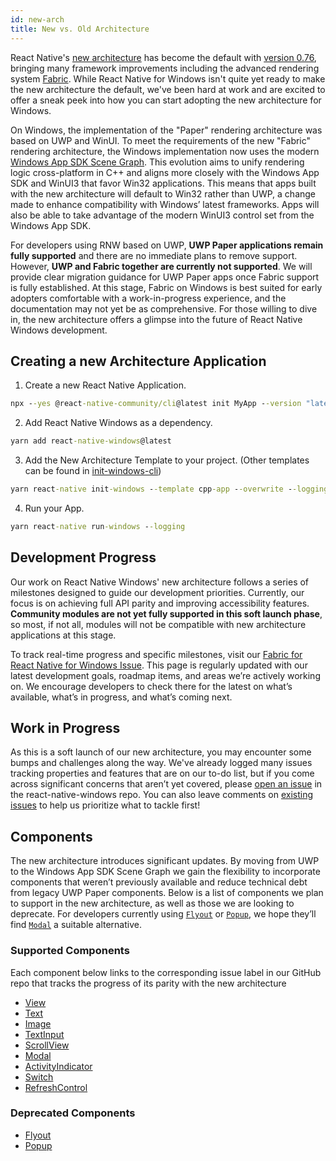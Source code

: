 ```yaml
---
id: new-arch
title: New vs. Old Architecture
---
```


React Native's [new architecture](https://reactnative.dev/docs/0.75/the-new-architecture/landing-page) has become the default with [version 0.76](https://reactnative.dev/blog/2024/10/23/the-new-architecture-is-here), bringing many framework improvements including the advanced rendering system [Fabric](https://reactnative.dev/architecture/fabric-renderer). While React Native for Windows isn't quite yet ready to make the new architecture the default, we've been hard at work and are excited to offer a sneak peek into how you can start adopting the new architecture for Windows.

On Windows, the implementation of the "Paper" rendering architecture was based on UWP and WinUI. To meet the requirements of the new "Fabric" rendering architecture, the Windows implementation now uses the modern [Windows App SDK Scene Graph](https://learn.microsoft.com/en-us/windows/apps/windows-app-sdk/composition). This evolution aims to unify rendering logic cross-platform in C++ and aligns more closely with the Windows App SDK and WinUI3 that favor Win32 applications. This means that apps built with the new architecture will default to Win32 rather than UWP, a change made to enhance compatibility with Windows’ latest frameworks. Apps will also be able to take advantage of the modern WinUI3 control set from the Windows App SDK. 

For developers using RNW based on UWP, **UWP Paper applications remain fully supported** and there are no immediate plans to remove support. However, **UWP and Fabric together are currently not supported**. We will provide clear migration guidance for UWP Paper apps once Fabric support is fully established. At this stage, Fabric on Windows is best suited for early adopters comfortable with a work-in-progress experience, and the documentation may not yet be as comprehensive. For those willing to dive in, the new architecture offers a glimpse into the future of React Native Windows development.

## Creating a new Architecture Application

1. Create a new React Native Application.

```bat
npx --yes @react-native-community/cli@latest init MyApp --version "latest"
```

2. Add React Native Windows as a dependency.

```bat
yarn add react-native-windows@latest
```

3. Add the New Architecture Template to your project. (Other templates can be found in [init-windows-cli](init-windows-cli.md#templates))

```bat
yarn react-native init-windows --template cpp-app --overwrite --logging
```

4. Run your App.

```bat
yarn react-native run-windows --logging
```

## Development Progress

Our work on React Native Windows' new architecture follows a series of milestones designed to guide our development priorities. Currently, our focus is on achieving full API parity and improving accessibility features. **Community modules are not yet fully supported in this soft launch phase**, so most, if not all, modules will not be compatible with new architecture applications at this stage.

To track real-time progress and specific milestones, visit our [Fabric for React Native for Windows Issue](https://github.com/microsoft/react-native-windows/issues/12042). This page is regularly updated with our latest development goals, roadmap items, and areas we’re actively working on. We encourage developers to check there for the latest on what’s available, what’s in progress, and what’s coming next.

## Work in Progress

As this is a soft launch of our new architecture, you may encounter some bumps and challenges along the way. We've already logged many issues tracking properties and features that are on our to-do list, but if you come across significant concerns that aren’t yet covered, please [open an issue](https://github.com/microsoft/react-native-windows/issues/new/choose) in the react-native-windows repo. You can also leave comments on [existing issues](https://github.com/microsoft/react-native-windows/issues) to help us prioritize what to tackle first!

## Components

The new architecture introduces significant updates. By moving from UWP to the Windows App SDK Scene Graph we gain the flexibility to incorporate components that weren’t previously available and reduce technical debt from legacy UWP Paper components. Below is a list of components we plan to support in the new architecture, as well as those we are looking to deprecate. For developers currently using [`Flyout`](https://microsoft.github.io/react-native-windows/docs/flyout-component) or [`Popup`](https://microsoft.github.io/react-native-windows/docs/popup-component), we hope they’ll find [`Modal`](https://reactnative.dev/docs/modal) a suitable alternative.

### Supported Components

Each component below links to the corresponding issue label in our GitHub repo that tracks the progress of its parity with the new architecture

- [View](https://github.com/microsoft/react-native-windows/issues?q=is%3Aissue%20state%3Aopen%20label%3A%22Area%3A%20View%22%20%20label%3A%22Workstream%3A%20Component%20Parity%22%20label%3A%22Area%3A%20Fabric%22%20)
- [Text](https://github.com/microsoft/react-native-windows/issues?q=is%3Aissue%20state%3Aopen%20label%3A%22Area%3A%20Text%22%20%20label%3A%22Workstream%3A%20Component%20Parity%22%20label%3A%22Area%3A%20Fabric%22%20)
- [Image](https://github.com/microsoft/react-native-windows/issues?q=is%3Aissue%20state%3Aopen%20label%3A%22Area%3A%20Image%22%20%20label%3A%22Workstream%3A%20Component%20Parity%22%20label%3A%22Area%3A%20Fabric%22%20)
- [TextInput](https://github.com/microsoft/react-native-windows/issues?q=is%3Aissue%20state%3Aopen%20label%3A%22Area%3A%20TextInput%22%20%20label%3A%22Workstream%3A%20Component%20Parity%22%20label%3A%22Area%3A%20Fabric%22%20)
- [ScrollView](https://github.com/microsoft/react-native-windows/issues?q=is%3Aissue%20state%3Aopen%20label%3A%22Area%3A%20ScrollView%22%20%20label%3A%22Workstream%3A%20Component%20Parity%22%20label%3A%22Area%3A%20Fabric%22%20)
- [Modal](https://github.com/microsoft/react-native-windows/issues?q=is%3Aissue%20state%3Aopen%20label%3A%22Area%3A%20Modal%22%20%20label%3A%22Workstream%3A%20Component%20Parity%22%20label%3A%22Area%3A%20Fabric%22&page=1)
- [ActivityIndicator](https://github.com/microsoft/react-native-windows/issues?q=is%3Aissue%20state%3Aopen%20label%3A%22Area%3A%20ActivityIndicator%22%20%20label%3A%22Workstream%3A%20Component%20Parity%22%20label%3A%22Area%3A%20Fabric%22%20)
- [Switch](https://github.com/microsoft/react-native-windows/issues?q=is%3Aissue%20state%3Aopen%20label%3A%22Area%3A%20Switch%22%20%20label%3A%22Workstream%3A%20Component%20Parity%22%20label%3A%22Area%3A%20Fabric%22%20)
- [RefreshControl](https://github.com/microsoft/react-native-windows/issues?q=is%3Aissue%20state%3Aopen%20label%3A%22Area%3A%20RefreshControl%22%20%20label%3A%22Workstream%3A%20Component%20Parity%22%20label%3A%22Area%3A%20Fabric%22%20)

### Deprecated Components

- [Flyout](https://github.com/microsoft/react-native-windows/issues/11921)
- [Popup](https://github.com/microsoft/react-native-windows/issues/11921)
